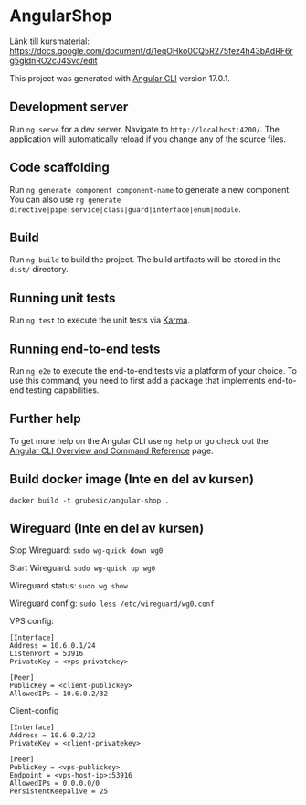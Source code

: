 # AngularShop

Länk till kursmaterial: https://docs.google.com/document/d/1eqOHko0CQ5R275fez4h43bAdRF6rg5gIdnRO2cJ4Svc/edit

This project was generated with [Angular CLI](https://github.com/angular/angular-cli) version 17.0.1.

## Development server

Run `ng serve` for a dev server. Navigate to `http://localhost:4200/`. The application will automatically reload if you change any of the source files.

## Code scaffolding

Run `ng generate component component-name` to generate a new component. You can also use `ng generate directive|pipe|service|class|guard|interface|enum|module`.

## Build

Run `ng build` to build the project. The build artifacts will be stored in the `dist/` directory.

## Running unit tests

Run `ng test` to execute the unit tests via [Karma](https://karma-runner.github.io).

## Running end-to-end tests

Run `ng e2e` to execute the end-to-end tests via a platform of your choice. To use this command, you need to first add a package that implements end-to-end testing capabilities.

## Further help

To get more help on the Angular CLI use `ng help` or go check out the [Angular CLI Overview and Command Reference](https://angular.io/cli) page.


## Build docker image (Inte en del av kursen)

`docker build -t grubesic/angular-shop .`


## Wireguard (Inte en del av kursen)

Stop Wireguard:
`sudo wg-quick down wg0`

Start Wireguard:
`sudo wg-quick up wg0`

Wireguard status:
`sudo wg show`

Wireguard config:
`sudo less /etc/wireguard/wg0.conf`

VPS config:
```
[Interface]
Address = 10.6.0.1/24
ListenPort = 53916
PrivateKey = <vps-privatekey>

[Peer]
PublicKey = <client-publickey>
AllowedIPs = 10.6.0.2/32
```

Client-config

```
[Interface]
Address = 10.6.0.2/32
PrivateKey = <client-privatekey>

[Peer]
PublicKey = <vps-publickey>
Endpoint = <vps-host-ip>:53916
AllowedIPs = 0.0.0.0/0
PersistentKeepalive = 25
```



